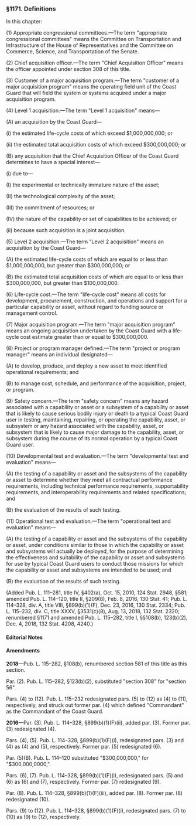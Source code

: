 ### §1171. Definitions ###

In this chapter:

(1) Appropriate congressional committees.—The term "appropriate congressional committees" means the Committee on Transportation and Infrastructure of the House of Representatives and the Committee on Commerce, Science, and Transportation of the Senate.

(2) Chief acquisition officer.—The term "Chief Acquisition Officer" means the officer appointed under section 308 of this title.

(3) Customer of a major acquisition program.—The term "customer of a major acquisition program" means the operating field unit of the Coast Guard that will field the system or systems acquired under a major acquisition program.

(4) Level 1 acquisition.—The term "Level 1 acquisition" means—

(A) an acquisition by the Coast Guard—

(i) the estimated life-cycle costs of which exceed $1,000,000,000; or

(ii) the estimated total acquisition costs of which exceed $300,000,000; or

(B) any acquisition that the Chief Acquisition Officer of the Coast Guard determines to have a special interest—

(i) due to—

(I) the experimental or technically immature nature of the asset;

(II) the technological complexity of the asset;

(III) the commitment of resources; or

(IV) the nature of the capability or set of capabilities to be achieved; or

(ii) because such acquisition is a joint acquisition.

(5) Level 2 acquisition.—The term "Level 2 acquisition" means an acquisition by the Coast Guard—

(A) the estimated life-cycle costs of which are equal to or less than $1,000,000,000, but greater than $300,000,000; or

(B) the estimated total acquisition costs of which are equal to or less than $300,000,000, but greater than $100,000,000.

(6) Life-cycle cost.—The term "life-cycle cost" means all costs for development, procurement, construction, and operations and support for a particular capability or asset, without regard to funding source or management control.

(7) Major acquisition program.—The term "major acquisition program" means an ongoing acquisition undertaken by the Coast Guard with a life-cycle cost estimate greater than or equal to $300,000,000.

(8) Project or program manager defined.—The term "project or program manager" means an individual designated—

(A) to develop, produce, and deploy a new asset to meet identified operational requirements; and

(B) to manage cost, schedule, and performance of the acquisition, project, or program.

(9) Safety concern.—The term "safety concern" means any hazard associated with a capability or asset or a subsystem of a capability or asset that is likely to cause serious bodily injury or death to a typical Coast Guard user in testing, maintaining, repairing, or operating the capability, asset, or subsystem or any hazard associated with the capability, asset, or subsystem that is likely to cause major damage to the capability, asset, or subsystem during the course of its normal operation by a typical Coast Guard user.

(10) Developmental test and evaluation.—The term "developmental test and evaluation" means—

(A) the testing of a capability or asset and the subsystems of the capability or asset to determine whether they meet all contractual performance requirements, including technical performance requirements, supportability requirements, and interoperability requirements and related specifications; and

(B) the evaluation of the results of such testing.

(11) Operational test and evaluation.—The term "operational test and evaluation" means—

(A) the testing of a capability or asset and the subsystems of the capability or asset, under conditions similar to those in which the capability or asset and subsystems will actually be deployed, for the purpose of determining the effectiveness and suitability of the capability or asset and subsystems for use by typical Coast Guard users to conduct those missions for which the capability or asset and subsystems are intended to be used; and

(B) the evaluation of the results of such testing.

(Added Pub. L. 111–281, title IV, §402(a), Oct. 15, 2010, 124 Stat. 2948, §581; amended Pub. L. 114–120, title II, §209(8), Feb. 8, 2016, 130 Stat. 41; Pub. L. 114–328, div. A, title VIII, §899(b)(1)(F), Dec. 23, 2016, 130 Stat. 2334; Pub. L. 115–232, div. C, title XXXV, §3531(c)(8), Aug. 13, 2018, 132 Stat. 2320; renumbered §1171 and amended Pub. L. 115–282, title I, §§108(b), 123(b)(2), Dec. 4, 2018, 132 Stat. 4208, 4240.)

#### **Editorial Notes** ####

#### Amendments ####

**2018**—Pub. L. 115–282, §108(b), renumbered section 581 of this title as this section.

Par. (2). Pub. L. 115–282, §123(b)(2), substituted "section 308" for "section 56".

Pars. (4) to (12). Pub. L. 115–232 redesignated pars. (5) to (12) as (4) to (11), respectively, and struck out former par. (4) which defined "Commandant" as the Commandant of the Coast Guard.

**2016**—Par. (3). Pub. L. 114–328, §899(b)(1)(F)(ii), added par. (3). Former par. (3) redesignated (4).

Pars. (4), (5). Pub. L. 114–328, §899(b)(1)(F)(i), redesignated pars. (3) and (4) as (4) and (5), respectively. Former par. (5) redesignated (6).

Par. (5)(B). Pub. L. 114–120 substituted "$300,000,000," for "$300,000,0000,".

Pars. (6), (7). Pub. L. 114–328, §899(b)(1)(F)(i), redesignated pars. (5) and (6) as (6) and (7), respectively. Former par. (7) redesignated (9).

Par. (8). Pub. L. 114–328, §899(b)(1)(F)(iii), added par. (8). Former par. (8) redesignated (10).

Pars. (9) to (12). Pub. L. 114–328, §899(b)(1)(F)(i), redesignated pars. (7) to (10) as (9) to (12), respectively.